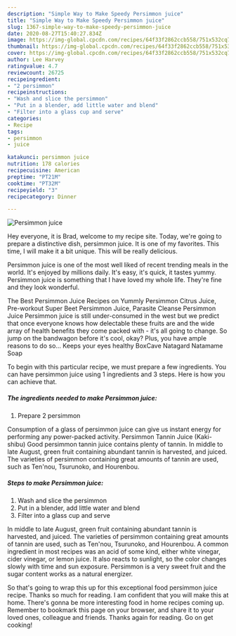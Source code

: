 ```yaml
---
description: "Simple Way to Make Speedy Persimmon juice"
title: "Simple Way to Make Speedy Persimmon juice"
slug: 1367-simple-way-to-make-speedy-persimmon-juice
date: 2020-08-27T15:40:27.834Z
image: https://img-global.cpcdn.com/recipes/64f33f2862ccb558/751x532cq70/persimmon-juice-recipe-main-photo.jpg
thumbnail: https://img-global.cpcdn.com/recipes/64f33f2862ccb558/751x532cq70/persimmon-juice-recipe-main-photo.jpg
cover: https://img-global.cpcdn.com/recipes/64f33f2862ccb558/751x532cq70/persimmon-juice-recipe-main-photo.jpg
author: Lee Harvey
ratingvalue: 4.7
reviewcount: 26725
recipeingredient:
- "2 persimmon"
recipeinstructions:
- "Wash and slice the persimmon"
- "Put in a blender, add little water and blend"
- "Filter into a glass cup and serve"
categories:
- Recipe
tags:
- persimmon
- juice

katakunci: persimmon juice 
nutrition: 178 calories
recipecuisine: American
preptime: "PT21M"
cooktime: "PT32M"
recipeyield: "3"
recipecategory: Dinner

---
```



![Persimmon juice](https://img-global.cpcdn.com/recipes/64f33f2862ccb558/751x532cq70/persimmon-juice-recipe-main-photo.jpg)

Hey everyone, it is Brad, welcome to my recipe site. Today, we're going to prepare a distinctive dish, persimmon juice. It is one of my favorites. This time, I will make it a bit unique. This will be really delicious.

Persimmon juice is one of the most well liked of recent trending meals in the world. It's enjoyed by millions daily. It's easy, it's quick, it tastes yummy. Persimmon juice is something that I have loved my whole life. They're fine and they look wonderful.

The Best Persimmon Juice Recipes on Yummly Persimmon Citrus Juice, Pre-workout Super Beet Persimmon Juice, Parasite Cleanse Persimmon Juice Persimmon juice is still under-consumed in the west but we predict that once everyone knows how delectable these fruits are and the wide array of health benefits they come packed with - it&#39;s all going to change. So jump on the bandwagon before it&#39;s cool, okay? Plus, you have ample reasons to do so… Keeps your eyes healthy BoxCave Natagard Natamame Soap


To begin with this particular recipe, we must prepare a few ingredients. You can have persimmon juice using 1 ingredients and 3 steps. Here is how you can achieve that.

<!--inarticleads1-->

##### The ingredients needed to make Persimmon juice:

1. Prepare 2 persimmon


Consumption of a glass of persimmon juice can give us instant energy for performing any power-packed activity. Persimmon Tannin Juice (Kaki-shibu) Good persimmon tannin juice contains plenty of tannin. In middle to late August, green fruit containing abundant tannin is harvested, and juiced. The varieties of persimmon containing great amounts of tannin are used, such as Ten&#39;nou, Tsurunoko, and Hourenbou. 

<!--inarticleads2-->

##### Steps to make Persimmon juice:

1. Wash and slice the persimmon
1. Put in a blender, add little water and blend
1. Filter into a glass cup and serve


In middle to late August, green fruit containing abundant tannin is harvested, and juiced. The varieties of persimmon containing great amounts of tannin are used, such as Ten&#39;nou, Tsurunoko, and Hourenbou. A common ingredient in most recipes was an acid of some kind, either white vinegar, cider vinegar, or lemon juice. It also reacts to sunlight, so the color changes slowly with time and sun exposure. Persimmon is a very sweet fruit and the sugar content works as a natural energizer. 

So that's going to wrap this up for this exceptional food persimmon juice recipe. Thanks so much for reading. I am confident that you will make this at home. There's gonna be more interesting food in home recipes coming up. Remember to bookmark this page on your browser, and share it to your loved ones, colleague and friends. Thanks again for reading. Go on get cooking!
